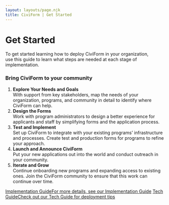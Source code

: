 ```yaml
---
layout: layouts/page.njk
title: CiviForm | Get Started
---
```

# Get Started

To get started learning how to deploy CiviForm in your organization, <br>use this guide to learn what steps are needed at each stage of implementation.

<div class="cagov-with-sidebar cagov-with-sidebar-left cagov-featured-section cagov-block">
  <div>
    <div class="cagov-stack cagov-featured-sidebar">
      <h3>Bring CiviForm to your community</h3>
      <div class="cagov-hero-body-content">
        <ol class="cagov-step-list m-t-2">
        <li>
            <strong>Explore Your Needs and Goals</strong>
            <br />
            <span class="has-inline-color cagov-step-list-content">
            With support from key stakeholders, map the needs of your organization, programs, and community in detail to identify where CiviForm can help.
            </span>
        </li>
        <li>
            <strong>Design the Forms</strong>
            <br />
            <span class="has-inline-color cagov-step-list-content">
            Work with program administrators to design a better experience for applicants and staff by simplifying forms and the application process.
            </span>
        </li>
        <li>
            <strong>Test and Implement</strong>
            <br />
            <span class="has-inline-color cagov-step-list-content">
            Set up CiviForm to integrate with your existing programs’ infrastructure and processes. Create test and production forms for programs to refine your approach.
            </span>
        </li>
        <li>
            <strong>Launch and Announce CiviForm</strong>
            <br />
            <span class="has-inline-color cagov-step-list-content">
            Put your new applications out into the world and conduct outreach in your community.
            </span>
        </li>
        <li>
            <strong>Iterate and Grow</strong>
            <br />
            <span class="has-inline-color cagov-step-list-content">
            Continue onboarding new programs and expanding access to existing ones. Join the CiviForm community to ensure that this work can continue over time.
            </span>
        </li>
        </ol>
      </div>
    </div>
  </div>
</div>
<a href="/implementation-guide" class="btn-action-primary m-t-1"><span class="btn-action-title">Implementation Guide</span><span class="btn-action-text">For more details, see our Implementation Guide</span></a>
<a href="/techguide" class="btn-action-primary m-t-1"><span class="btn-action-title">Tech Guide</span><span class="btn-action-text">Check out our Tech Guide for deployment tips</span></a>
